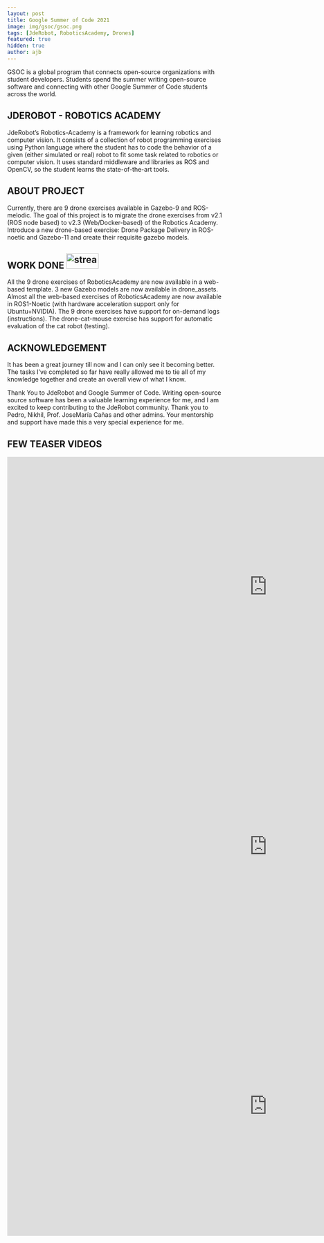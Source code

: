 ```yaml
---
layout: post
title: Google Summer of Code 2021
image: img/gsoc/gsoc.png
tags: [JdeRobot, RoboticsAcademy, Drones]
featured: true
hidden: true
author: ajb
---
```


GSOC is a global program that connects open-source organizations with student developers. Students spend the summer writing open-source software and connecting with other Google Summer of Code students across the world.



## JDEROBOT - ROBOTICS ACADEMY 

JdeRobot’s Robotics-Academy is a framework for learning robotics and computer vision. It consists of a collection of robot programming exercises using Python language where the student has to code the behavior of a given (either simulated or real) robot to fit some task related to robotics or computer vision. It uses standard middleware and libraries as ROS and OpenCV, so the student learns the state-of-the-art tools.


## ABOUT PROJECT

Currently, there are 9 drone exercises available in Gazebo-9 and ROS-melodic. The goal of this project is to migrate the drone exercises from v2.1 (ROS node based) to v2.3 (Web/Docker-based) of the Robotics Academy. Introduce a new drone-based exercise: Drone Package Delivery in ROS-noetic and Gazebo-11 and create their requisite gazebo models.


## WORK DONE <a href="https://theroboticsclub.github.io/gsoc2021-Arkajyoti_Basak/blog/2021-08-18-Final-Blog/"><img src="https://img.shields.io/badge/Report-black" alt="stream" width="75" height="35"/></a>

All the 9 drone exercises of RoboticsAcademy are now available in a web-based template. 3 new Gazebo models are now available in drone_assets. Almost all the web-based exercises of RoboticsAcademy are now available in ROS1-Noetic (with hardware acceleration support only for Ubuntu+NVIDIA). The 9 drone exercises have support for on-demand logs (instructions). The drone-cat-mouse exercise has support for automatic evaluation of the cat robot (testing).


## ACKNOWLEDGEMENT

It has been a great journey till now and I can only see it becoming better. The tasks I’ve completed so far have really allowed me to tie all of my knowledge together and create an overall view of what I know.

Thank You to JdeRobot and Google Summer of Code. Writing open-source source software has been a valuable learning experience for me, and I am excited to keep contributing to the JdeRobot community. Thank you to Pedro, Nikhil, Prof. JoseMaría Cañas and other admins. Your mentorship and support have made this a very special experience for me.


## FEW TEASER VIDEOS

<div class="video_container">
<iframe src="https://youtube.com/embed/W8_lyyt7g5w?mute=1" width="1200" height="600" title="YouTube video player" frameborder="0" allow="accelerometer; autoplay; clipboard-write; encrypted-media; gyroscope; picture-in-picture" allowfullscreen class="video"></iframe>
</div>

<div class="video_container">
<iframe src="https://youtube.com/embed/rgocKQzinjQ?mute=1" width="1200" height="600" title="YouTube video player" frameborder="0" allow="accelerometer; autoplay; clipboard-write; encrypted-media; gyroscope; picture-in-picture" allowfullscreen class="video"></iframe>
</div>

<div class="video_container">
<iframe src="https://youtube.com/embed/TGrQK1KaEyU?mute=1" width="1200" height="600" title="YouTube video player" frameborder="0" allow="accelerometer; autoplay; clipboard-write; encrypted-media; gyroscope; picture-in-picture" allowfullscreen class="video"></iframe>
</div>